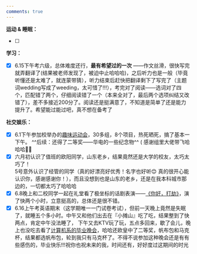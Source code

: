 ```yaml
---
comments: true
---
```



**运动 & 睡眠：**

- [ ]

**学习：**

- [x] 6.15下午考六级，总体难度还行，**最有希望过的一次** ——作文丝滑，很快写完就弄翻译了(结果被老师发现了，被迫中止哈哈哈)，之后听力也是一般（毕竟听懂还是太难了，就连蒙带猜），听力结束后赶快把翻译剩下了写完了（主题词wedding写成了weeding，太可惜了!!!），考完对了阅读——选词对了四个，匹配错了两个，仔细阅读错了一个（本来全对了，最后两个选项纠结又改错了），差不多接近200分了。阅读还是挺满意了，不知道是简单了还是能力提升了。希望能过能过吧，真不想在备考了

**社交娱乐：**

- [x] 6.1下午参加校举办的[趣味运动会](https://mp.weixin.qq.com/s/_dQsC66EKad8rb9EYzxxhg)，30多组，8个项目，热死晒死，搞了基本一下午。 ^^后续：还得了二等奖——华电的一些纪念物^^ ( 感谢组里大佬带飞哈哈哈🤣🤣
- [x] 六月初认识了值班的欧阳同学，山东老乡，结果竟然还是大学的校友，太巧太巧了！<br>5号意外认识了经管的同学（真的好漂亮好优秀！名字也好听😊 真的很开心能认识你，感谢感谢你！），而且没想到也是山东的老乡，还是在我本科城市那边的，一切都太巧了哈哈哈
- [x] 6.8晚上和二校同学一起在礼堂看了极坐标的话剧表演——[《你好，打劫》](https://mp.weixin.qq.com/s/UnglLbl_scpXmZK71EOT1Q)，演了快两个小时，立意挺高的，总体还是很不错。
- [x] 6.16上午考英语期末（这学期唯一一门试卷考试），但前一天晚上竟然是失眠了，就睡五个多小时。中午又和他们出去在『小摊山』吃了吃，结果整到了快两点，肯定中午没法睡了， 下午又去KTV玩了玩，五点多回来，歇了会儿，晚上也没吃去看了[计算机系的毕业晚会](https://mp.weixin.qq.com/s/fBjmf31dUx1v-0pWqs1xiw)，哈哈还欧皇中了二等奖，帆布包和马克杯，结果都选帆布包，轮到我只有马克杯了。不得不说参加这种晚会还是有有些感伤的，毕业快乐!!!祝你也祝未来的我，时间还有，好好度过这期间的时光